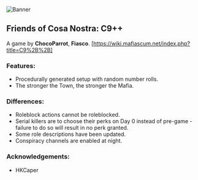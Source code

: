 ![Banner](flavours/c9++/assets/Banner.png?raw=true)
## Friends of Cosa Nostra: C9++
A game by **ChocoParrot**, **Fiasco**.
[https://wiki.mafiascum.net/index.php?title=C9%2B%2B]

### Features:
- Procedurally generated setup with random number rolls.
- The stronger the Town, the stronger the Mafia.

### Differences:
- Roleblock actions cannot be roleblocked.
- Serial killers are to choose their perks on Day 0 instead of pre-game - failure to do so will result in no perk granted.
- Some role descriptions have been updated.
- Conspiracy channels are enabled at night.

### Acknowledgements:
- HKCaper
